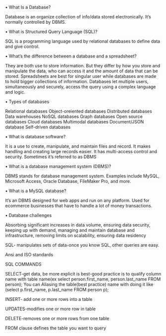 •	What Is a Database?


Database is an organize collection of info/data stored electronically. It’s normally controlled by DBMS. 


•	What is Structured Query Language (SQL)?


SQL is a programming language	used by relational databases to define data and give control. 


•	What’s the difference between a database and a spreadsheet?


They are both use to store information. But they differ by how you store and manipulate the data, who can access it and the amount of data that can be stored. Spreadsheets are best for singular user while databases are made to hold bigger collections of information. Databases let multiple users, simultaneously and securely, access the query using a complex language and logic.


•	Types of databases


Relational databases
Object-oreiented databases
Distributed databases 
Data warehouses 
NoSQL databases
Graph databases 
Open source databases
Cloud databases
Multimodal databases
Document/JSON database
Self-driven databases



•	What is database software?


It is a use to create, manipulate, and maintain files and record. It makes handling and creating large records easier. It has multi-access control and security. Sometimes it’s referred to as DBMS


•	What is a database management system (DBMS)?


DBMS stands for database management system. Examples include MySQL, Microsoft Access, Oracle Database, FileMaker Pro, and more.



•	What is a MySQL database?


It’s an DBMS designed for web apps and run on any platform. Used for ecommerce businesses that have to handle a lot of money transactions. 


•	Database challenges


Absorbing significant increases in data volume, ensuring data security, keeping up with demand, managing and maintain database and infrastructure, removing limits on scalability, ensuring data residency


SQL- manipulates sets of data-once you know SQL, other queries are easy.



Ansi and ISO standards



SQL COMMANDS


SELECT-get data, be more explicit is best-good practice is to qualify column name with table name(ex select person.first_name, person.last_name FROM person); 
You can Aliasing the table(best practice) name with doing it like (select p.first_name, p.last_name FROM person p); 


INSERT- add one or more rows into a table

UPDATES-modifies one or more row in table

DELETE-removes one or more rows from one table 

FROM clause defines the table you want to query 



